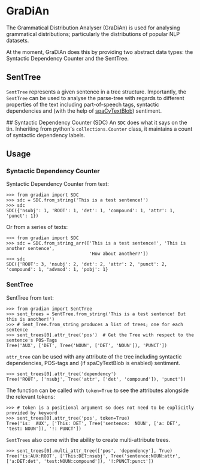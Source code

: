 # GraDiAn
The Grammatical Distribution Analyser (GraDiAn) is used for analysing grammatical distributions; particularly the distributions of popular NLP datasets.

At the moment, GraDiAn does this by providing two abstract data types: the Syntactic Dependency Counter and the SentTree.

## SentTree
`SentTree` represents a given sentence in a tree structure.
Importantly, the `SentTree` can be used to analyse the parse-tree with regards to different properties of the text including part-of-speech tags, syntactic dependencies and (with the help of [spaCyTextBlob](https://spacy.io/universe/project/spacy-textblob)) sentiment.

## Syntactic Dependency Counter (SDC)
An `SDC` does what it says on the tin.
Inheriting from python's `collections.Counter` class, it maintains a count of syntactic dependency labels.

## Usage

### Syntactic Dependency Counter
Syntactic Dependency Counter from text:
```
>>> from gradian import SDC
>>> sdc = SDC.from_string('This is a test sentence!')
>>> sdc
SDC({'nsubj': 1, 'ROOT': 1, 'det': 1, 'compound': 1, 'attr': 1, 'punct': 1})
```

Or from a series of texts:
```
>>> from gradian import SDC
>>> sdc = SDC.from_string_arr(['This is a test sentence!', 'This is another sentence',
                               'How about another?'])
>>> sdc
SDC({'ROOT': 3, 'nsubj': 2, 'det': 2, 'attr': 2, 'punct': 2, 'compound': 1, 'advmod': 1, 'pobj': 1}
```

### SentTree
SentTree from text:
```
>>> from gradian import SentTree
>>> sent_trees = SentTree.from_string('This is a test sentence! But this is another!')
>>> # Sent_Tree.from_string produces a list of trees; one for each sentence
>>> sent_trees[0].attr_tree('pos')  # Get the Tree with respect to the sentence's POS-Tags
Tree('AUX', ['DET', Tree('NOUN', ['DET', 'NOUN']), 'PUNCT'])
```

`attr_tree` can be used with any attribute of the tree including syntactic dependencies, POS-tags and (if spaCyTextBlob is enabled) sentiment.
```
>>> sent_trees[0].attr_tree('dependency')
Tree('ROOT', ['nsubj', Tree('attr', ['det', 'compound']), 'punct'])
```
The function can be called with `token=True` to see the attributes alongside the relevant tokens:
```
>>> # token is a positional argument so does not need to be explicitly provided by keyword
>>> sent_trees[0].attr_tree('pos', token=True)  
Tree('is:  AUX', ['This: DET', Tree('sentence:  NOUN', ['a: DET', 'test: NOUN']), '!: PUNCT'])
```

`SentTrees` also come with the ability to create multi-attribute trees.
```
>>> sent_trees[0].multi_attr_tree(['pos', 'dependency'], True)
Tree('is:AUX:ROOT', ['This:DET:nsubj', Tree('sentence:NOUN:attr', ['a:DET:det', 'test:NOUN:compound']), '!:PUNCT:punct'])
```
